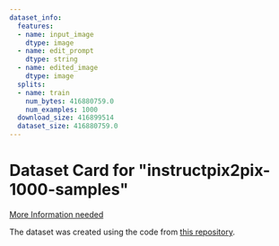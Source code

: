 ```yaml
---
dataset_info:
  features:
  - name: input_image
    dtype: image
  - name: edit_prompt
    dtype: string
  - name: edited_image
    dtype: image
  splits:
  - name: train
    num_bytes: 416880759.0
    num_examples: 1000
  download_size: 416899514
  dataset_size: 416880759.0
---
```

# Dataset Card for "instructpix2pix-1000-samples"

[More Information needed](https://github.com/huggingface/datasets/blob/main/CONTRIBUTING.md#how-to-contribute-to-the-dataset-cards)

The dataset was created using the code from [this repository](https://github.com/sayakpaul/instruct-pix2pix-dataset).